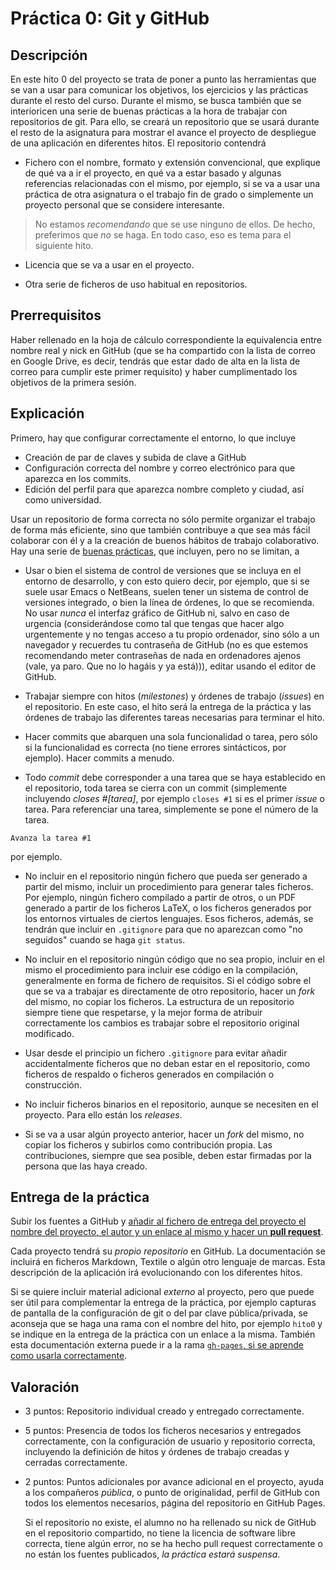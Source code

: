 Práctica 0: Git y GitHub
=====================================

Descripción
-----------------

En este hito 0 del proyecto se trata de poner a punto las herramientas que se
van a usar para comunicar los objetivos, los ejercicios y las
prácticas durante el resto del curso. Durante el mismo, se busca
también que se interioricen
una serie de buenas prácticas a la hora de trabajar con
repositorios de git. Para ello, se creará un repositorio que se usará
durante el resto de la asignatura para mostrar el avance el proyecto
de despliegue de una aplicación en diferentes hitos. El repositorio
contendrá

* Fichero con el nombre, formato y extensión convencional, que
  explique de qué va a ir el proyecto, en qué va a estar 
  basado y algunas referencias relacionadas con el mismo, por ejemplo,
  si se va a usar una práctica de otra asignatura o el trabajo fin de
  grado o simplemente un proyecto personal que se considere
  interesante.

>No estamos *recomendando* que se use ninguno de ellos. De hecho,
>preferimos que *no* se haga. En todo caso, eso es tema para el
>siguiente hito. 

* Licencia que se va a usar en el proyecto.

* Otra serie de ficheros de uso habitual en repositorios. 

Prerrequisitos
--------------------

Haber rellenado en la hoja de cálculo correspondiente la equivalencia
entre nombre real y nick en GitHub (que se ha compartido con la lista
de correo en Google Drive, es decir, tendrás que estar dado de alta en
la lista de correo para cumplir este primer requisito) y haber cumplimentado los objetivos
de la primera sesión. 

Explicación
----------------

Primero, hay que configurar correctamente el entorno, lo que incluye
* Creación de par de claves y subida de clave a GitHub
* Configuración correcta del nombre y correo electrónico para que
  aparezca en los commits.
* Edición del perfil para que aparezca nombre completo y ciudad, así
  como universidad.

Usar un repositorio de forma correcta no sólo permite organizar el
trabajo de forma más eficiente, sino que también contribuye a que sea
más fácil colaborar con él y a la creación de buenos hábitos de trabajo
colaborativo. Hay una serie de
[buenas prácticas](https://www.git-tower.com/learn/git/ebook/en/command-line/appendix/best-practices),
que incluyen, pero no se limitan, a

* Usar o bien el sistema de control de versiones que se incluya en el
  entorno de desarrollo, y con esto quiero decir, por ejemplo, que si
  se suele usar Emacs o NetBeans, suelen tener un sistema de control
  de versiones integrado, o bien la línea de órdenes, lo que se recomienda. No usar *nunca* el
  interfaz gráfico de GitHub ni, salvo en caso de urgencia
  (considerándose como tal que tengas que hacer algo urgentemente y no
  tengas acceso a tu propio ordenador, sino sólo a un navegador y
  recuerdes tu contraseña de GitHub (no es que estemos recomendando
  meter contraseñas de nada en ordenadores ajenos (vale, ya paro. Que
  no lo hagáis y ya está))), editar usando el
  editor de GitHub.

* Trabajar siempre con hitos (*milestones*) y órdenes de trabajo
  (*issues*) en el repositorio. En este caso, el hito será la entrega
  de la práctica y las órdenes de trabajo las diferentes tareas
  necesarias para terminar el hito. 

* Hacer commits que abarquen una sola funcionalidad o tarea, pero sólo
  si la funcionalidad es correcta (no tiene errores sintácticos, por
  ejemplo). Hacer commits a menudo.

* Todo *commit* debe corresponder a una tarea que se haya establecido
  en el repositorio, toda tarea se cierra con un commit (simplemente
  incluyendo *closes #[tarea]*, por ejemplo `closes #1` si es el
  primer *issue* o tarea. Para referenciar una tarea, simplemente se
  pone el número de la tarea.

```
Avanza la tarea #1
```

  por ejemplo. 

* No incluir en el repositorio ningún fichero que pueda ser generado a
  partir del mismo, incluir un procedimiento para generar tales
  ficheros. Por ejemplo, ningún fichero compilado a partir de otros, o
  un PDF generado a partir de los ficheros LaTeX, o los ficheros
  generados por los entornos virtuales de ciertos lenguajes. Esos
  ficheros, además, se tendrán que incluir en `.gitignore` para que no
  aparezcan como "no seguidos" cuando se haga `git status`.

* No incluir en el repositorio ningún código que no sea propio,
  incluir en el mismo el procedimiento para incluir ese código en la
  compilación, generalmente en forma de fichero de requisitos. Si el
  código sobre el que se va a trabajar es directamente de otro
  repositorio, hacer un *fork* del mismo, no copiar los ficheros. La
  estructura de un repositorio siempre tiene que respetarse, y la
  mejor forma de atribuir correctamente los cambios es trabajar sobre
  el repositorio original modificado.

* Usar desde el principio un fichero `.gitignore` para evitar añadir
  accidentalmente ficheros que no deban estar en el repositorio, como
  ficheros de respaldo o ficheros generados en compilación o
  construcción.

* No incluir ficheros binarios en el repositorio, aunque se necesiten en el proyecto. Para
  ello están los *releases*.

* Si se va a usar algún proyecto anterior, hacer un *fork* del mismo,
  no copiar los ficheros y subirlos como contribución propia. Las
  contribuciones, siempre que sea posible, deben estar firmadas por
  la persona que las haya creado. 


Entrega de la práctica
--------------------------------
Subir los fuentes a GitHub y
[añadir al fichero de entrega del proyecto el nombre del proyecto, el autor y un enlace al mismo y hacer un **pull request**](https://github.com/JJ/IV16-17/blob/master/practicas/0.md). 

Cada proyecto tendrá su *propio repositorio* en GitHub. La documentación se incluirá
en ficheros Markdown, Textile o algún otro lenguaje de marcas. Esta descripción de la
aplicación irá evolucionando con los diferentes hitos.

Si se quiere incluir
material adicional *externo* al proyecto, pero que puede ser útil para
complementar la entrega de la práctica, por ejemplo capturas de
pantalla de la configuración de git o del par clave pública/privada, se aconseja que se haga una
rama con el nombre del hito, por ejemplo `hito0` y se indique en la
entrega de la práctica con un enlace a la misma. También esta
documentación externa puede ir a la rama [`gh-pages`, si se aprende como usarla correctamente](https://pages.github.com/). 

Valoración
--------------

* 3 puntos: Repositorio individual creado y entregado correctamente.
* 5 puntos: Presencia de todos los ficheros necesarios y entregados
  correctamente, con la configuración de usuario y repositorio correcta, incluyendo
  la definición de hitos y órdenes de trabajo creadas y cerradas correctamente.
* 2 puntos: Puntos adicionales por avance adicional en el proyecto,
  ayuda a los compañeros *pública*, o punto de originalidad,
  perfil de GitHub con todos los elementos necesarios, página del
  repositorio en GitHub Pages.
  
  Si el repositorio no existe, el alumno no ha rellenado su nick de
  GitHub en el repositorio compartido, no tiene la licencia de software libre
  correcta, tiene algún error, no se ha hecho pull request
  correctamente o no están los fuentes publicados, *la práctica estará
  suspensa*. 
